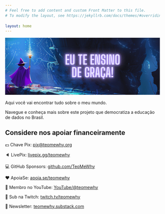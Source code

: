 ```yaml
---
# Feel free to add content and custom Front Matter to this file.
# To modify the layout, see https://jekyllrb.com/docs/themes/#overriding-theme-defaults

layout: home
---
```


<img class="image" src="/assets/images/eu_te_ensino_2.png" alt="Dados">

Aqui você vai encontrar tudo sobre o meu mundo.

Navegue e conheça mais sobre este projeto que democratiza a educação de dados no Brasil.

## Considere nos apoiar financeiramente

:dollar: Chave Pix: pix@teomewhy.org

:speaker: LivePix: [livepix.gg/teomewhy](https://livepix.gg/teomewhy)

:computer: GitHub Sponsors: [github.com/TeoMeWhy](https://github.com/sponsors/TeoMeWhy)

:heart: ApoiaSe: [apoia.se/teomewhy](https://apoia.se/teomewhy)

:movie_camera: Membro no YouTube: [YouTube/@teomewhy](https://youtube.com/@teomewhy/membership)

:microphone: Sub na Twitch: [twitch.tv/teomewhy](https://twitch.tv/teomewhy)

:incoming_envelope: Newsletter: [teomewhy.substack.com](https://teomewhy.substack.com/)
